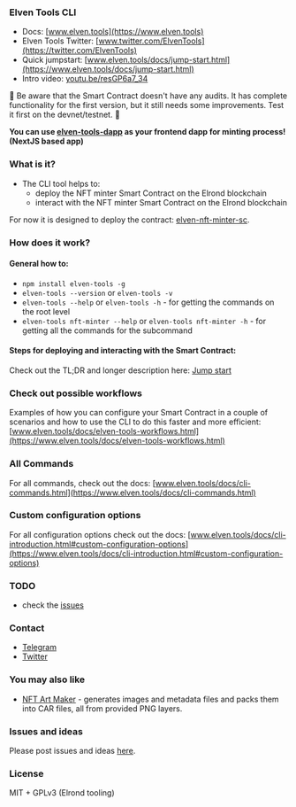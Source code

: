 ### Elven Tools CLI

- Docs: [www.elven.tools](https://www.elven.tools)
- Elven Tools Twitter: [www.twitter.com/ElvenTools](https://twitter.com/ElvenTools)
- Quick jumpstart: [www.elven.tools/docs/jump-start.html](https://www.elven.tools/docs/jump-start.html)
- Intro video: [youtu.be/resGP6a7_34](https://youtu.be/resGP6a7_34)

🚨 Be aware that the Smart Contract doesn't have any audits. It has complete functionality for the first version, but it still needs some improvements. Test it first on the devnet/testnet. 🚨

**You can use [elven-tools-dapp](https://github.com/ElvenTools/elven-tools-dapp) as your frontend dapp for minting process! (NextJS based app)**

### What is it?

- The CLI tool helps to:
  - deploy the NFT minter Smart Contract on the Elrond blockchain
  - interact with the NFT minter Smart Contract on the Elrond blockchain

For now it is designed to deploy the contract: [elven-nft-minter-sc](https://github.com/ElvenTools/elven-nft-minter-sc).

### How does it work? 

#### General how to:

- `npm install elven-tools -g`
- `elven-tools --version` or `elven-tools -v`
- `elven-tools --help` or `elven-tools -h` - for getting the commands on the root level
- `elven-tools nft-minter --help` or `elven-tools nft-minter -h` - for getting all the commands for the subcommand

#### Steps for deploying and interacting with the Smart Contract:

Check out the TL;DR and longer description here: [Jump start](https://www.elven.tools/docs/jump-start.html#tl%3Bdr)

### Check out possible workflows

Examples of how you can configure your Smart Contract in a couple of scenarios and how to use the CLI to do this faster and more efficient: [www.elven.tools/docs/elven-tools-workflows.html](https://www.elven.tools/docs/elven-tools-workflows.html)

### All Commands

For all commands, check out the docs: [www.elven.tools/docs/cli-commands.html](https://www.elven.tools/docs/cli-commands.html)

### Custom configuration options

For all configuration options check out the docs: [www.elven.tools/docs/cli-introduction.html#custom-configuration-options](https://www.elven.tools/docs/cli-introduction.html#custom-configuration-options)

### TODO
- check the [issues](https://github.com/ElvenTools/elven-tools-cli/issues)

### Contact

- [Telegram](https://t.me/juliancwirko)
- [Twitter](https://twitter.com/JulianCwirko)

### You may also like

- [NFT Art Maker](https://github.com/juliancwirko/nft-art-maker) - generates images and metadata files and packs them into CAR files, all from provided PNG layers.

### Issues and ideas

Please post issues and ideas [here](https://github.com/ElvenTools/elven-tools-cli/issues).

### License

MIT + GPLv3 (Elrond tooling)
